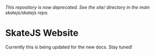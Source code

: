*This repository is now deprecated. See the site/ directory in the main skatejs/skatejs repo.*

SkateJS Website
===============

Currently this is being updated for the new docs. Stay tuned!
